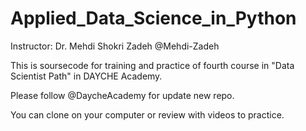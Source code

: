 # Applied_Data_Science_in_Python
Instructor: Dr. Mehdi Shokri Zadeh @Mehdi-Zadeh

This is soursecode for training and practice of fourth course in "Data Scientist Path" in DAYCHE Academy.

Please follow @DaycheAcademy for update new repo. 

You can clone on your computer or review with videos to practice.
